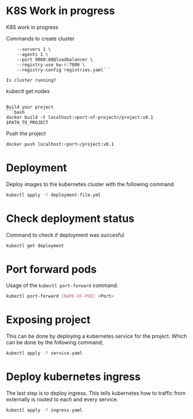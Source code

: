 # K8S Work in progress
K8S work in progress

Commands to create cluster
```k3d cluster create kw \
    --servers 1 \
    --agents 1 \
    --port 9080:80@loadbalancer \
    --registry-use kw-r:7000 \
    --registry-config registries.yaml```

Is cluster running?
```
kubectl get nodes
```

Build your project
```bash 
docker build -t localhost:<port-of-project>/project:v0.1 $PATH_TO_PROJECT
```

Push the project
```bash
docker push localhost:<port>/project:v0.1
```

# Deployment
Deploy images to the kubernetes cluster with the following command
```bash
kubectl apply -f deployment-file.yml
```

# Check deployment status
Command to check if deployment was succesful
```bash
kubectl get deployment
```

# Port forward pods
Usage of the `kubectl port-forward` command.
```bash
kubectl port-forward [NAME-OF-POD] <Port>
```

# Exposing project
This can be done by deploying a kubernetes service for the project.
Which can be done by the following command;
```bash
kubectl apply -f service.yaml
```

# Deploy kubernetes ingress
The last step is to deploy ingress. This tells kubernetes how to traffic from externally is routed to each and every service.
```bash
kubectl apply -f ingress.yaml
```
